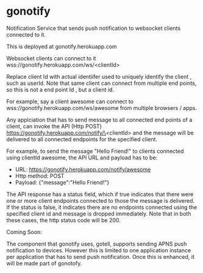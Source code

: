 # gonotify
Notification Service that sends push notification to websocket clients connected to it. 

This is deployed at gonotify.herokuapp.com

Websocket clients can connect to it wss://gonotify.herokuapp.com/ws/\<clientId\>   

Replace client Id with actual identiifer used to uniquely identify the client , such as userId. Note that same client can connect from multiple end points, so this is not a end point Id , but a client id.

For example, say a client awesome can connect to wss://gonotify.herokuapp.com/ws/awesome  from multiple browsers / apps. 

Any applciation that has to send message to all connected end points of a client, can invoke the API (Http POST) https://gonotify.herokuapp.com/notify/\<clientId\>  and the message will be delivered to all connected endpoints for the specified client.

For example, to send the message "Hello Friend!" to clients connected using clientId awesome, the API URL and payload has to be:

  * URL: https://gonotify.herokuapp.com/notify/awesome
  * Http method: POST
  * Payload:  {"message":"Hello Friend!"}

The API response has a status field, which if true indicates that there were one or more client endpoints connected to those the message is delivered. If the status is false, it indicates there are no endpoints connected using the specified client id and message is dropped immediately. 
Note that in both these cases, the http status code will be 200. 

Coming Soon:

The component that gonotify uses, gotell, supports sending APNS push notification to devices.  However this is limited to one application instance per application that has to send push notification. Once this is enhanced, it will be made part of gonotofy.

